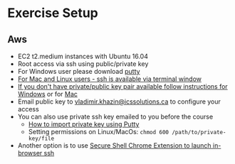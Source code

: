 # Exercise Setup #

## Aws ##
* EC2 t2.medium instances with Ubuntu 16.04
* Root access via ssh using public/private key
* For Windows user please download <a href="http://www.chiark.greenend.org.uk/~sgtatham/putty/download.html" target="_blank">putty
* For Mac and Linux users - ssh is available via terminal window
* If you don't have private/public key pair available follow instructions for <a href="https://docs.joyent.com/public-cloud/getting-started/ssh-keys/generating-an-ssh-key-manually/manually-generating-your-ssh-key-in-windows" target="_blank"> Windows</a> or for <a href="https://docs.joyent.com/public-cloud/getting-started/ssh-keys/generating-an-ssh-key-manually/manually-generating-your-ssh-key-in-mac-os-x" target="_blank">Mac</a>
* Email public key to <a href="mailto:vladimir.khazin@icssolutions.ca" target="_blank">vladimir.khazin@icssolutions.ca</a> to configure your access
* You can also use private ssh key emailed to you before the course
  * <a href="https://www.electrictoolbox.com/putty-rsa-dsa-keys/" target="_blank">How to import private key using Putty</a>
  * Setting permissions on Linux/MacOs: ```chmod 600 /path/to/private-key/file```
* Another option is to use <a href="https://chrome.google.com/webstore/detail/secure-shell/pnhechapfaindjhompbnflcldabbghjo?utm_source=chrome-ntp-icon" target="_blank">Secure Shell Chrome Extension to launch in-browser ssh</a>